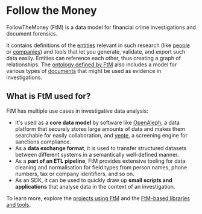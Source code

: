 # Follow the Money

FollowTheMoney (FtM) is a data model for financial crime investigations and document forensics.

It contains definitions of the [entities](docs/index.md) relevant in such research (like [people](explorer/schemata/Person.md) or [companies](explorer/schemata/Company.md)) and tools that let you generate, validate, and export such data easily. Entities can reference each other, thus creating a graph of relationships. The [ontology defined by FtM](explorer/schemata/index.md) also includes a model for various types of [documents](explorer/schemata/Document.md) that might be used as evidence in investigations.

## What is FtM used for?

FtM has multiple use cases in investigative data analysis:

* It's used as a **core data model** by software like [OpenAleph](https://www.openaleph.org/docs/), a data platform that securely stores large amounts of data and makes them searchable for easily collaboration, and [yente](https://www.opensanctions.org/docs/yente/), a screening engine for sanctions compliance.
* As a **data exchange format**, it is used to transfer structured datasets between different systems in a semantically well-defined manner.
* As a **part of an ETL pipeline**, FtM provides extensive tooling for data cleaning and normalisation for field types from person names, phone numbers, tax or company identifiers, and so on.
* As an SDK, it can be used to quickly draw up **small scripts and applications** that analyse data in the context of an investigation.

To learn more, explore the [projects using FtM](community/projects.md) and the [FtM-based libraries and tools](community/stack.md).